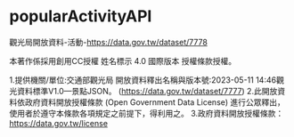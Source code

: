 # popularActivityAPI
觀光局開放資料-活動-https://data.gov.tw/dataset/7778

本著作係採用創用CC授權 姓名標示 4.0 國際版本 授權條款授權。

1.提供機關/單位:交通部觀光局
  開放資料釋出名稱與版本號:2023-05-11 14:46觀光資料標準V1.0—景點JSON。 (https://data.gov.tw/dataset/7777)
2.此開放資料依政府資料開放授權條款 (Open Government Data License) 進行公眾釋出，使用者於遵守本條款各項規定之前提下，得利用之。
3.政府資料開放授權條款：https://data.gov.tw/license

